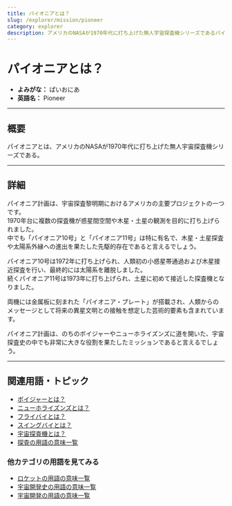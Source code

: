 ```yaml
---
title: パイオニアとは？
slug: /explorer/mission/pioneer
category: explorer
description: アメリカのNASAが1970年代に打ち上げた無人宇宙探査機シリーズであるパイオニアの意味・定義・内容について解説します。  
---
```


# パイオニアとは？

- **よみがな：** ぱいおにあ  
- **英語名：** Pioneer  

---

## 概要

パイオニアとは、アメリカのNASAが1970年代に打ち上げた無人宇宙探査機シリーズである。  

---

## 詳細
パイオニア計画は、宇宙探査黎明期におけるアメリカの主要プロジェクトの一つです。  
1970年台に複数の探査機が惑星間空間や木星・土星の観測を目的に打ち上げられました。  
中でも「パイオニア10号」と「パイオニア11号」は特に有名で、木星・土星探査や太陽系外縁への進出を果たした先駆的存在であると言えるでしょう。  

パイオニア10号は1972年に打ち上げられ、人類初の小惑星帯通過および木星接近探査を行い、最終的には太陽系を離脱しました。  
続くパイオニア11号は1973年に打ち上げられ、土星に初めて接近した探査機となりました。  

両機には金属板に刻まれた「パイオニア・プレート」が搭載され、人類からのメッセージとして将来の異星文明との接触を想定した芸術的要素も含まれています。  

パイオニア計画は、のちのボイジャーやニューホライズンズに道を開いた、宇宙探査史の中でも非常に大きな役割を果たしたミッションであると言えるでしょう。  

---

## 関連用語・トピック

- [ボイジャーとは？](/docs/explorer/mission/voyager/)
- [ニューホライズンズとは？](/docs/explorer/mission/new-horizons/)
- [フライバイとは？](/docs/explorer/technology/flyby/)
- [スイングバイとは？](/docs/explorer/technology/swingby/)
- [宇宙探査機とは？](/docs/explorer/space-probe/)
- [探査の用語の意味一覧](/docs/category/explorer/)

### 他カテゴリの用語を見てみる
- [ロケットの用語の意味一覧](/docs/category/rocket/)
- [宇宙開発史の用語の意味一覧](/docs/category/history/)
- [宇宙開発の用語の意味一覧](/docs/category/glossary/)
